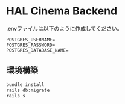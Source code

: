 # HAL Cinema Backend

.envファイルは以下のように作成してください。
```
POSTGRES_USERNAME=
POSTGRES_PASSWORD=
POSTGRES_DATABASE_NAME=
```

## 環境構築
```bash
bundle install
rails db:migrate
rails s
```